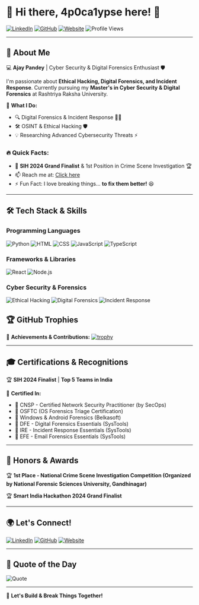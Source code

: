 # 👾 Hi there,  4p0ca1ypse here! 🚀

[![LinkedIn](https://img.shields.io/badge/LinkedIn-blue?style=for-the-badge&logo=linkedin&logoColor=white)](https://www.linkedin.com/in/ajaypandey2003)
[![GitHub](https://img.shields.io/badge/GitHub-black?style=for-the-badge&logo=github&logoColor=white)](https://github.com/4p0ca1ypse)
[![Website](https://img.shields.io/badge/Website-green?style=for-the-badge&logo=google-chrome&logoColor=white)](https://ajaypandey.me)
![Profile Views](https://komarev.com/ghpvc/?username=4p0ca1ypse&style=for-the-badge&color=brightgreen)

---

## 🚀 About Me

💻 **Ajay Pandey** | Cyber Security & Digital Forensics Enthusiast 🛡️

I'm passionate about **Ethical Hacking, Digital Forensics, and Incident Response**. Currently pursuing my **Master's in Cyber Security & Digital Forensics** at Rashtriya Raksha University.

🎯 **What I Do:**
- 🔍 Digital Forensics & Incident Response 🕵️‍♂️
- 🛠️ OSINT & Ethical Hacking 🛡️
- 💡 Researching Advanced Cybersecurity Threats ⚡

### 🔥 Quick Facts:
- 📜 **SIH 2024 Grand Finalist** & 1st Position in Crime Scene Investigation 🏆
- 📫 Reach me at: [Click here](mailto:Connect@ajaypandey.me)
- ⚡ Fun Fact: I love breaking things… **to fix them better!** 😆

---

## 🛠️ Tech Stack & Skills

### **Programming Languages**
![Python](https://img.shields.io/badge/Python-3776AB?style=for-the-badge&logo=python&logoColor=white)
![HTML](https://img.shields.io/badge/HTML-E34F26?style=for-the-badge&logo=html5&logoColor=white)
![CSS](https://img.shields.io/badge/CSS-1572B6?style=for-the-badge&logo=css3&logoColor=white)
![JavaScript](https://img.shields.io/badge/JavaScript-F7DF1E?style=for-the-badge&logo=javascript&logoColor=black)
![TypeScript](https://img.shields.io/badge/TypeScript-007ACC?style=for-the-badge&logo=typescript&logoColor=white)

### **Frameworks & Libraries**
![React](https://img.shields.io/badge/React-61DAFB?style=for-the-badge&logo=react&logoColor=black)
![Node.js](https://img.shields.io/badge/Node.js-339933?style=for-the-badge&logo=node.js&logoColor=white)

### **Cyber Security & Forensics**
![Ethical Hacking](https://img.shields.io/badge/Ethical%20Hacking-00FF00?style=for-the-badge&logo=hackerone&logoColor=white)
![Digital Forensics](https://img.shields.io/badge/Digital%20Forensics-FF5733?style=for-the-badge&logo=forensic&logoColor=white)
![Incident Response](https://img.shields.io/badge/Incident%20Response-FFC300?style=for-the-badge&logo=incident-response&logoColor=white)

## 🏆 GitHub Trophies

🥇 **Achievements & Contributions:**
[![trophy](https://github-profile-trophy.vercel.app/?username=4p0ca1ypse&theme=radical)](https://github.com/ryo-ma/github-profile-trophy)

---

## 🎓 Certifications & Recognitions

🏆 **SIH 2024 Finalist** | **Top 5 Teams in India**

📜 **Certified In:**
- 🌟 CNSP - Certified Network Security Practitioner (by SecOps)
- 🌟 OSFTC (OS Forensics Triage Certification)
- 🌟 Windows & Android Forensics (Belkasoft)
- 🌟 DFE - Digital Forensics Essentials (SysTools)
- 🌟 IRE - Incident Response Essentials (SysTools)
- 🌟 EFE - Email Forensics Essentials (SysTools)

---

## 🏅 Honors & Awards

🏆 **1st Place - National Crime Scene Investigation Competition (Organized by National Forensic Sciences University, Gandhinagar)**

🏆 **Smart India Hackathon 2024 Grand Finalist**

---

## 🌍 Let's Connect!

[![LinkedIn](https://img.shields.io/badge/LinkedIn-blue?style=for-the-badge&logo=linkedin&logoColor=white)](https://www.linkedin.com/in/ajaypandey2003)
[![GitHub](https://img.shields.io/badge/GitHub-black?style=for-the-badge&logo=github&logoColor=white)](https://github.com/4p0ca1ypse)
[![Website](https://img.shields.io/badge/Website-green?style=for-the-badge&logo=google-chrome&logoColor=white)](https://ajaypandey.me)

---

## 🧠 Quote of the Day

![Quote](https://quotes-github-readme.vercel.app/api?type=horizontal&theme=radical)

---

🚀 **Let's Build & Break Things Together!**
